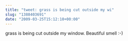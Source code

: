 ```yaml
---
title: "tweet: grass is being cut outside my wi"
slug: "1388403691"
date: "2009-03-25T15:12:10+00:00"
---
```

grass is being cut outside my window. Beautiful smell :-)